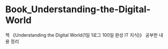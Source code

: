 # Book_Understanding-the-Digital-World
책 《Understanding the Digital World(1일 1로그 100일 완성 IT 지식)》 공부한 내용 정리
